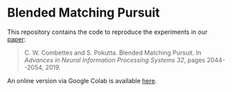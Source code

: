# Blended Matching Pursuit

This repository contains the code to reproduce the experiments in our [paper](https://papers.nips.cc/paper/8478-blended-matching-pursuit.pdf):
> C. W. Combettes and S. Pokutta. Blended Matching Pursuit. In *Advances in Neural Information Processing Systems 32*, pages 2044--2054, 2019.

An online version via Google Colab is available [here](https://colab.research.google.com/drive/1CXvhCknJ_uP7WhKmCALm7fCQZH21R9bI).
